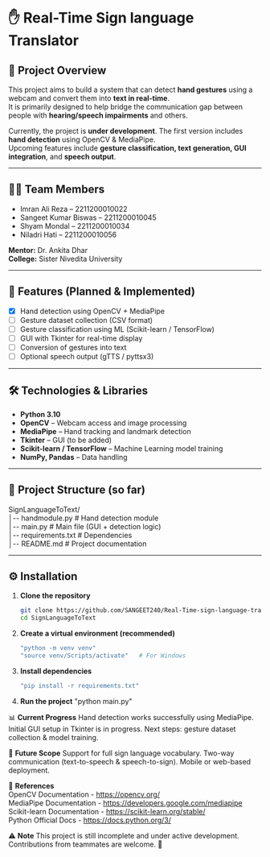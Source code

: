 # ✋ Real-Time Sign language Translator  

## 📌 Project Overview  
This project aims to build a system that can detect **hand gestures** using a webcam and convert them into **text in real-time**.  
It is primarily designed to help bridge the communication gap between people with **hearing/speech impairments** and others.  

Currently, the project is **under development**. The first version includes **hand detection** using OpenCV & MediaPipe.  
Upcoming features include **gesture classification, text generation, GUI integration**, and **speech output**.  

---

## 👨‍💻 Team Members  
- Imran Ali Reza – 2211200010022  
- Sangeet Kumar Biswas – 2211200010045  
- Shyam Mondal – 2211200010034  
- Niladri Hati – 2211200010056  

**Mentor:** Dr. Ankita Dhar  
**College:** Sister Nivedita University  

---

## 🚀 Features (Planned & Implemented)  
- [x] Hand detection using OpenCV + MediaPipe  
- [ ] Gesture dataset collection (CSV format)  
- [ ] Gesture classification using ML (Scikit-learn / TensorFlow)  
- [ ] GUI with Tkinter for real-time display  
- [ ] Conversion of gestures into text  
- [ ] Optional speech output (gTTS / pyttsx3)  

---

## 🛠️ Technologies & Libraries  
- **Python 3.10**  
- **OpenCV** – Webcam access and image processing  
- **MediaPipe** – Hand tracking and landmark detection  
- **Tkinter** – GUI (to be added)  
- **Scikit-learn / TensorFlow** – Machine Learning model training  
- **NumPy, Pandas** – Data handling  

---

## 📂 Project Structure (so far)  
SignLanguageToText/  
│-- handmodule.py # Hand detection module  
│-- main.py # Main file (GUI + detection logic)  
│-- requirements.txt # Dependencies  
│-- README.md # Project documentation  

---

## ⚙️ Installation  

1. **Clone the repository**  
   ```bash
   git clone https://github.com/SANGEET240/Real-Time-sign-language-translator.git
   cd SignLanguageToText

2. **Create a virtual environment (recommended)**  
   ```bash
   "python -m venv venv"  
   "source venv/Scripts/activate"   # For Windows  

3. **Install dependencies**  
   ```bash
   "pip install -r requirements.txt"

4. **Run the project**
"python main.py"

📊 **Current Progress**
Hand detection works successfully using MediaPipe.
Initial GUI setup in Tkinter is in progress.
Next steps: gesture dataset collection & model training.

🔮 **Future Scope**
Support for full sign language vocabulary.
Two-way communication (text-to-speech & speech-to-sign).
Mobile or web-based deployment.

📖 **References**  
OpenCV Documentation - https://opencv.org/  
MediaPipe Documentation - https://developers.google.com/mediapipe  
Scikit-learn Documentation - https://scikit-learn.org/stable/  
Python Official Docs - https://docs.python.org/3/  

⚠️ **Note**
This project is still incomplete and under active development. Contributions from teammates are welcome. 🚀